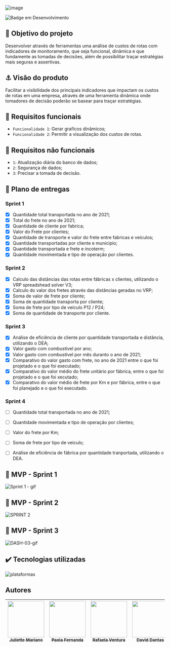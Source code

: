 
![image](https://github.com/Juliette1990/Project6Log/assets/127999551/419c2f89-3cf6-4e3c-a554-db2d7863d5ff)


![Badge em Desenvolvimento](http://img.shields.io/static/v1?label=STATUS&message=EM%20DESENVOLVIMENTO&color=GREEN&style=for-the-badge)


## :dart: Objetivo do projeto

Desenvolver através de ferramentas uma análise de custos de rotas com indicadores de monitoramento, que seja funcional, dinâmica e que fundamente as tomadas de decisões, além de possibilitar traçar estratégias mais seguras e assertivas. 


## :anchor: Visão do produto

Facilitar a visibilidade dos principais indicadores que impactam os custos de rotas em uma empresa, através de uma ferramenta dinâmica onde tomadores de decisão poderão se basear para traçar estratégias.

## :hammer: Requisitos funcionais

- `Funcionalidade 1`: Gerar grafícos dinâmicos;
- `Funcionalidade 2`: Permitir a visualização dos custos de rotas.

## :hammer: Requisitos não funcionais

- `1`: Atualização diária do banco de dados;
- `2`: Segurança de dados;
- `3`: Precisar a tomada de decisão.


## :pushpin: Plano de entregas
### Sprint 1 
- [x] Quantidade total transportada no ano de 2021;
- [x] Total do frete no ano de 2021;
- [x] Quantidade de cliente por fabrica;
- [x] Valor do Frete por clientes;
- [x] Quantidade de transporte e valor do frete entre fabricas e veículos;
- [x] Quantidade transportadas por cliente e municipio;
- [x] Quantidade transportada e frete e incoterm;
- [x] Quantidade movimentada e tipo de operação por clientes. 

### Sprint 2
- [x] Calculo das distâncias das rotas entre fábricas x clientes, utilizando o VRP spreadshead solver V3;
- [x] Calculo do valor dos fretes através das distâncias geradas no VRP;
- [x] Soma de valor de frete por cliente;
- [x] Soma de quantidade transporta por cliente;
- [x] Soma de frete por tipo de veículo P12 / P24;
- [x] Soma de quantidade de transporte por cliente.

### Sprint 3
- [x] Análise de eficiência de cliente por quantidade transportada e distância, utilizando o DEA;
- [x] Valor gasto com combustível por ano;
- [x] Valor gasto com combustível por mês duranto o ano de 2021;
- [x] Comparativo do valor gasto com frete, no ano de 2021 entre o que foi projetado e o que foi executado;
- [x] Comparativo do valor médio do frete unitário por fábrica, entre o que foi projetado e o que foi xecutado;
- [x] Comparativo do valor médio de frete por Km e por fábrica, entre o que foi planejado e o que foi executado.

### Sprint 4
- [ ] Quantidade total transportada no ano de 2021;
- [ ] Quantidade movimentada e tipo de operação por clientes;
- [ ] Valor do frete por Km;
- [ ] Soma de frete por tipo de veículo;
- [ ] Análise de eficiência de fábrica por quantidade tranportada, utilizando o DEA.



## :triangular_flag_on_post: MVP - Sprint 1

![Sprint 1 - gif](https://user-images.githubusercontent.com/127999551/234441617-946aa733-cb80-4436-8a5a-5695f751807f.gif)

## :triangular_flag_on_post: MVP - Sprint 2

![SPRINT 2](https://github.com/Juliette1990/Project6Log/assets/127999551/a5d9fb83-c35a-496b-9b12-5961c940e87e)

## :triangular_flag_on_post: MVP - Sprint 3

![DASH-03-gif](https://github.com/Juliette1990/Project6Log/assets/127999551/2a8faabe-6e75-4e9b-b6df-8a5bdd501597)

## :heavy_check_mark: Tecnologias utilizadas

![plataformas](https://github.com/Juliette1990/Project6Log/assets/127999551/88854bc9-aaf1-4cf4-aac8-1761c00d6937)


>
## Autores

| [<img src="https://avatars.githubusercontent.com/u/127999569?v=4" width=115><br><sub>Juliette Mariano</sub>](https://github.com/Juliette1990) |  [<img src="https://avatars.githubusercontent.com/u/127999551?v=4" width=115><br><sub>Paola Fernanda</sub>](https://github.com/paolafernanda23) |  [<img src="https://avatars.githubusercontent.com/u/127999876?v=4" width=115><br><sub>Rafaela Ventura</sub>](https://github.com/rafa-ventura) |  [<img src="https://avatars.githubusercontent.com/u/129235547?v=4" width=115><br><sub>David Dantas</sub>](https://github.com/daviddantas22a) |  [<img src="https://avatars.githubusercontent.com/u/129237468?v=4" width=115><br><sub>Leticia Rocha</sub>](https://github.com/leti-rocha) |
| :---: | :---: | :---: | :---: | :---: |
